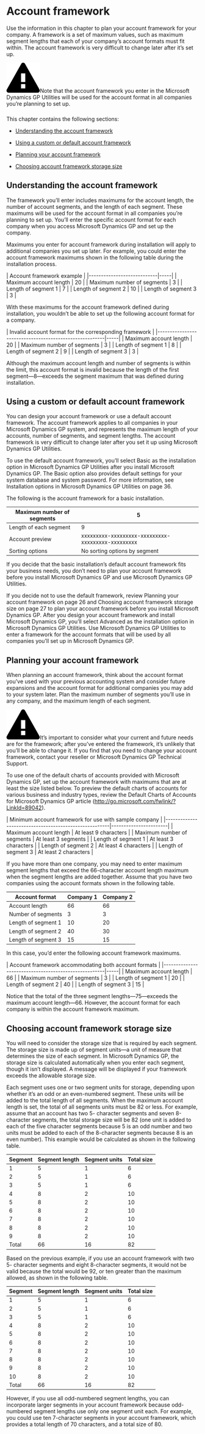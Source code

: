 # Account framework

Use the information in this chapter to plan your account framework for your company. A framework is a set of maximum values, such as maximum segment lengths that each of your company’s account formats must fit within. The account framework is very difficult to change later after it’s set up.

![Chapter 5 Account Framework image1](media/Chapter-5-Account-Framework-image1.png)Note that the account framework you enter in the Microsoft Dynamics GP Utilities will be used for the account format in all companies you’re planning to set up.  

### 

This chapter contains the following sections:

-   [Understanding the account framework](#understanding-the-account-framework)  

-   [Using a custom or default account framework](#using-a-custom-or-default-account-framework)  

-   [Planning your account framework](#planning-your-account-framework)  

-   [Choosing account framework storage size](#choosing-account-framework-storage-size)  

## Understanding the account framework

The framework you’ll enter includes maximums for the account length, the number of account segments, and the length of each segment. These maximums will be used for the account format in all companies you’re planning to set up. You’ll enter the specific account format for each company when you access Microsoft Dynamics GP and set up the company.

Maximums you enter for account framework during installation will apply to additional companies you set up later. For example, you could enter the account framework maximums shown in the following table during the installation process.

| Account framework example  |
|----------------------------|-----|
| Maximum account length     | 20  |
| Maximum number of segments | 3   |
| Length of segment 1        | 7   |
| Length of segment 2        | 10  |
| Length of segment 3        | 3   |

With these maximums for the account framework defined during installation, you wouldn’t be able to set up the following account format for a company.

| Invalid account format for the corresponding framework |
|--------------------------------------------------------|-----|
| Maximum account length                                 | 20  |
| Maximum number of segments                             | 3   |
| Length of segment 1                                    | 8   |
| Length of segment 2                                    | 9   |
| Length of segment 3                                    | 3   |

Although the maximum account length and number of segments is within the limit, this account format is invalid because the length of the first segment—8—exceeds the segment maximum that was defined during installation.

## Using a custom or default account framework

You can design your account framework or use a default account framework. The account framework applies to all companies in your Microsoft Dynamics GP system, and represents the maximum length of your accounts, number of segments, and segment lengths. The account framework is very difficult to change later after you set it up using Microsoft Dynamics GP Utilities.

To use the default account framework, you’ll select Basic as the installation option in Microsoft Dynamics GP Utilities after you install Microsoft Dynamics GP. The Basic option also provides default settings for your system database and system password. For more information, see Installation options in Microsoft Dynamics GP Utilities on page 36.

The following is the account framework for a basic installation.

| Maximum number of segments | 5                                                 |
|----------------------------|---------------------------------------------------|
| Length of each segment     | 9                                                 |
| Account preview            | xxxxxxxxx-xxxxxxxxx-xxxxxxxxx-xxxxxxxxx-xxxxxxxxx |
| Sorting options            | No sorting options by segment                     |

If you decide that the basic installation’s default account framework fits your business needs, you don’t need to plan your account framework before you install Microsoft Dynamics GP and use Microsoft Dynamics GP Utilities.

If you decide not to use the default framework, review Planning your account framework on page 26 and Choosing account framework storage size on page 27 to plan your account framework before you install Microsoft Dynamics GP. After you design your account framework and install Microsoft Dynamics GP, you’ll select Advanced as the installation option in Microsoft Dynamics GP Utilities. Use Microsoft Dynamics GP Utilities to enter a framework for the account formats that will be used by all companies you’ll set up in Microsoft Dynamics GP.

## Planning your account framework

When planning an account framework, think about the account format you’ve used with your previous accounting system and consider future expansions and the account format for additional companies you may add to your system later. Plan the maximum number of segments you’ll use in any company, and the maximum length of each segment.

![Chapter 5 Account Framework image1](media/Chapter-5-Account-Framework-image1.png)It’s important to consider what your current and future needs are for the framework; after you’ve entered the framework, it’s unlikely that you’ll be able to change it. If you find that you need to change your account framework, contact your reseller or Microsoft Dynamics GP Technical Support.  

To use one of the default charts of accounts provided with Microsoft Dynamics GP, set up the account framework with maximums that are at least the size listed below. To preview the default charts of accounts for various business and industry types, review the Default Charts of Accounts for Microsoft Dynamics GP article (<http://go.microsoft.com/fwlink/?LinkId=89042>).

| Minimum account framework for use with sample company |
|-------------------------------------------------------|-----------------------|
| Maximum account length                                | At least 9 characters |
| Maximum number of segments                            | At least 3 segments   |
| Length of segment 1                                   | At least 3 characters |
| Length of segment 2                                   | At least 4 characters |
| Length of segment 3                                   | At least 2 characters |

If you have more than one company, you may need to enter maximum segment lengths that exceed the 66-character account length maximum when the segment lengths are added together. Assume that you have two companies using the account formats shown in the following table.

| Account format      | Company 1 | Company 2 |
|---------------------|-----------|-----------|
| Account length      | 66        | 66        |
| Number of segments  | 3         | 3         |
| Length of segment 1 | 10        | 20        |
| Length of segment 2 | 40        | 30        |
| Length of segment 3 | 15        | 15        |

In this case, you’d enter the following account framework maximums.

| Account framework accommodating both account formats |
|------------------------------------------------------|-----|
| Maximum account length                               | 66  |
| Maximum number of segments                           | 3   |
| Length of segment 1                                  | 20  |
| Length of segment 2                                  | 40  |
| Length of segment 3                                  | 15  |

Notice that the total of the three segment lengths—75—exceeds the maximum account length—66. However, the account format for each company is within the account framework maximum.

## Choosing account framework storage size

You will need to consider the storage size that is required by each segment. The storage size is made up of segment units—a unit of measure that determines the size of each segment. In Microsoft Dynamics GP, the storage size is calculated automatically when you enter each segment, though it isn’t displayed. A message will be displayed if your framework exceeds the allowable storage size.

Each segment uses one or two segment units for storage, depending upon whether it’s an odd or an even-numbered segment. These units will be added to the total length of all segments. When the maximum account length is set, the total of all segments units must be 82 or less. For example, assume that an account has two 5- character segments and seven 8-character segments, the total storage size will be 82 (one unit is added to each of the five character segments because 5 is an odd number and two units must be added to each of the 8-character segments because 8 is an even number). This example would be calculated as shown in the following table.

| <span id="_Hlk493081277" class="anchor"></span>Segment | Segment length | Segment units | Total size |
|--------------------------------------------------------|----------------|---------------|------------|
| 1                                                      | 5              | 1             | 6          |
| 2                                                      | 5              | 1             | 6          |
| 3                                                      | 5              | 1             | 6          |
| 4                                                      | 8              | 2             | 10         |
| 5                                                      | 8              | 2             | 10         |
| 6                                                      | 8              | 2             | 10         |
| 7                                                      | 8              | 2             | 10         |
| 8                                                      | 8              | 2             | 10         |
| 9                                                      | 8              | 2             | 10         |
| Total                                                  | 66             | 16            | 82         |

Based on the previous example, if you use an account framework with two 5- character segments and eight 8-character segments, it would not be valid because the total would be 92, or ten greater than the maximum allowed, as shown in the following table.

| Segment | Segment length | Segment units | Total size |
|---------|----------------|---------------|------------|
| 1       | 5              | 1             | 6          |
| 2       | 5              | 1             | 6          |
| 3       | 5              | 1             | 6          |
| 4       | 8              | 2             | 10         |
| 5       | 8              | 2             | 10         |
| 6       | 8              | 2             | 10         |
| 7       | 8              | 2             | 10         |
| 8       | 8              | 2             | 10         |
| 9       | 8              | 2             | 10         |
| 10      | 8              | 2             | 10         |
| Total   | 66             | 16            | 82         |

However, if you use all odd-numbered segment lengths, you can incorporate larger segments in your account framework because odd-numbered segment lengths use only one segment unit each. For example, you could use ten 7-character segments in your account framework, which provides a total length of 70 characters, and a total size of 80.
